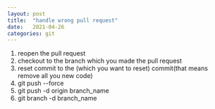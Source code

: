 ```yaml
---
layout: post
title:  "handle wrong pull request"
date:   2021-04-26
categories: git
---
```

1. reopen the pull request
2. checkout to the branch which you made the pull request
3. reset commit to the (which you want to reset) commit(that means remove all you new code)
4. git push --force
5. git push -d origin branch_name
6. git branch -d branch_name